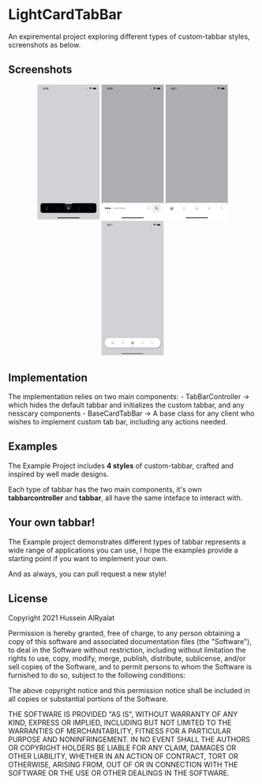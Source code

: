 #  LightCardTabBar

An expiremental project exploring different types of custom-tabbar styles, screenshots as below.

## Screenshots

<p align="center" width="100%">
    <img width="25%" src="Screenshots/Light.png"> 
    <img width="25%" src="Screenshots/Special.png"> 
    <img width="25%" src="Screenshots/SemiCard.png"> 
    <img width="25%" src="Screenshots/Card.png"> 
</p>

## Implementation

The implementation relies on two main components:
    - TabBarController -> which hides the default tabbar and initializes the custom tabbar, and any nesscary components
    - BaseCardTabBar -> A base class for any client who wishes to implement custom tab bar, including any actions needed.
    
    
## Examples

The Example Project includes **4 styles** of custom-tabbar, crafted and inspired by well made designs.

Each type of tabbar has the two main components, it's own **tabbarcontroller** and **tabbar**, all have the same inteface to interact with.


## Your own tabbar!

The Example project demonstrates different types of tabbar represents a wide range of applications you can use, I hope the examples provide a starting point if you want to implement your own.

And as always, you can pull request a new style!

## License 

Copyright 2021 Hussein AlRyalat

Permission is hereby granted, free of charge, to any person obtaining a copy of this software and associated documentation files (the "Software"), to deal in the Software without restriction, including without limitation the rights to use, copy, modify, merge, publish, distribute, sublicense, and/or sell copies of the Software, and to permit persons to whom the Software is furnished to do so, subject to the following conditions:

The above copyright notice and this permission notice shall be included in all copies or substantial portions of the Software.

THE SOFTWARE IS PROVIDED "AS IS", WITHOUT WARRANTY OF ANY KIND, EXPRESS OR IMPLIED, INCLUDING BUT NOT LIMITED TO THE WARRANTIES OF MERCHANTABILITY, FITNESS FOR A PARTICULAR PURPOSE AND NONINFRINGEMENT. IN NO EVENT SHALL THE AUTHORS OR COPYRIGHT HOLDERS BE LIABLE FOR ANY CLAIM, DAMAGES OR OTHER LIABILITY, WHETHER IN AN ACTION OF CONTRACT, TORT OR OTHERWISE, ARISING FROM, OUT OF OR IN CONNECTION WITH THE SOFTWARE OR THE USE OR OTHER DEALINGS IN THE SOFTWARE.
